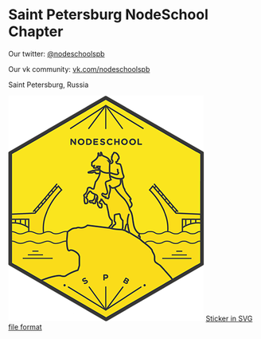 Saint Petersburg NodeSchool Chapter
===

Our twitter: [@nodeschoolspb](https://twitter.com/nodeschoolspb)

Our vk community: [vk.com/nodeschoolspb](https://vk.com/nodeschoolspb)

Saint Petersburg, Russia

![spb nodeschool chapter sticker](images/nodeschool-sticker-spb.png "Sticker in PNG file format")
[Sticker in SVG file format](images/nodeschool-sticker-spb.svg)